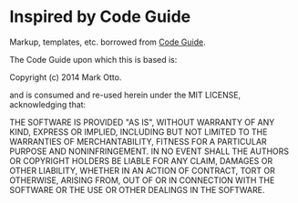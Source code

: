 Inspired by Code Guide
======================

Markup, templates, etc. borrowed from [Code Guide][].

The Code Guide upon which this is based is:

Copyright (c) 2014 Mark Otto.

and is consumed and re-used herein under the MIT LICENSE, acknowledging that:

THE SOFTWARE IS PROVIDED "AS IS", WITHOUT WARRANTY OF ANY KIND, EXPRESS OR IMPLIED, INCLUDING BUT NOT LIMITED TO THE WARRANTIES OF MERCHANTABILITY, FITNESS FOR A PARTICULAR PURPOSE AND NONINFRINGEMENT. IN NO EVENT SHALL THE AUTHORS OR COPYRIGHT HOLDERS BE LIABLE FOR ANY CLAIM, DAMAGES OR OTHER LIABILITY, WHETHER IN AN ACTION OF CONTRACT, TORT OR OTHERWISE, ARISING FROM, OUT OF OR IN CONNECTION WITH THE SOFTWARE OR THE USE OR OTHER DEALINGS IN THE SOFTWARE.

[Code Guide]: http://mdo.github.io/code-guide/
